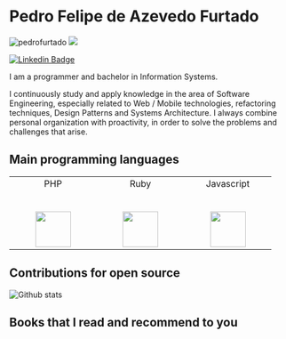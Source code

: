 # Pedro Felipe de Azevedo Furtado

<p align="left">
  <img src="https://komarev.com/ghpvc/?username=pedrofurtado" alt="pedrofurtado" />
  <img src="https://img.shields.io/badge/Programmer-Yes-green">
</p>

[![Linkedin Badge](https://img.shields.io/badge/-Pedro&nbsp;Furtado-blue?style=flat-square&logo=Linkedin&logoColor=white&link=https://www.linkedin.com/in/pedro-furtado/)](https://www.linkedin.com/in/pedro-furtado/)

I am a programmer and bachelor in Information Systems.

I continuously study and apply knowledge in the area of Software Engineering, especially related to Web / Mobile technologies, refactoring techniques, Design Patterns and Systems Architecture. I always combine personal organization with proactivity, in order to solve the problems and challenges that arise.

## Main programming languages

<table>
  <tbody>
    <tr valign="top">
      <td width="20%" align="center">
        <span>PHP</span><br><br><br>
        <img height="64px" src="https://cdn.svgporn.com/logos/php.svg">
      </td>
      <td width="20%" align="center">
        <span>Ruby</span><br><br><br>
        <img height="64px" src="https://cdn.svgporn.com/logos/ruby.svg">
      </td>
      <td width="20%" align="center">
        <span>Javascript</span><br><br><br>
        <img height="64px" src="https://cdn.svgporn.com/logos/javascript.svg">
      </td>
    </tr>
  </tbody>
</table>

## Contributions for open source

![Github stats](https://github-readme-stats.vercel.app/api?username=pedrofurtado&show_icons=true&hide_border=true)

## Books that I read and recommend to you

